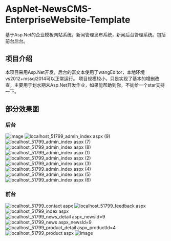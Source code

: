# AspNet-NewsCMS-EnterpriseWebsite-Template
基于Asp.Net的企业模板网站系统，新闻管理发布系统，新闻后台管理系统。包括前台后台。

## 项目介绍
本项目采用Asp.Net开发，后台的富文本使用了wangEditor，本地环境vs2012+mssql2014可以正常运行。
项目规模较小，只是实现了基本的增删改查，主要用于划水期末Asp.Net开发作业，如果能帮助到你，不妨给一个star支持一下。

## 部分效果图

### 后台
![image](https://user-images.githubusercontent.com/47653926/122592138-82057680-d096-11eb-93b4-1182bc048990.png)
![localhost_51799_admin_index aspx (9)](https://user-images.githubusercontent.com/47653926/122592170-89c51b00-d096-11eb-9ad3-5526c5d9965d.png)
![localhost_51799_admin_index aspx (7)](https://user-images.githubusercontent.com/47653926/122592198-8fbafc00-d096-11eb-8725-8b076bf5227f.png)
![localhost_51799_admin_index aspx (8)](https://user-images.githubusercontent.com/47653926/122592207-9184bf80-d096-11eb-8dc9-96b90b83664e.png)
![localhost_51799_admin_index aspx (1)](https://user-images.githubusercontent.com/47653926/122592217-96497380-d096-11eb-9b13-304f7075fb82.png)
![localhost_51799_admin_index aspx (2)](https://user-images.githubusercontent.com/47653926/122592225-98abcd80-d096-11eb-9238-42b0c94820ec.png)
![localhost_51799_admin_index aspx (3)](https://user-images.githubusercontent.com/47653926/122592230-99446400-d096-11eb-9cc8-a6c585a4c792.png)
![localhost_51799_admin_index aspx (4)](https://user-images.githubusercontent.com/47653926/122592232-99dcfa80-d096-11eb-9f0f-2318b36785ae.png)
![localhost_51799_admin_index aspx (5)](https://user-images.githubusercontent.com/47653926/122592235-9a759100-d096-11eb-8102-9a36a66421df.png)
![localhost_51799_admin_index aspx (6)](https://user-images.githubusercontent.com/47653926/122592236-9b0e2780-d096-11eb-9277-338a85b96347.png)

### 前台

![localhost_51799_contact aspx](https://user-images.githubusercontent.com/47653926/122592279-a95c4380-d096-11eb-9fc8-6d623fe6cdd3.png)
![localhost_51799_feedback aspx](https://user-images.githubusercontent.com/47653926/122592284-abbe9d80-d096-11eb-9cb6-1f7e1c40bb67.png)
![localhost_51799_index aspx](https://user-images.githubusercontent.com/47653926/122592288-acefca80-d096-11eb-9e87-8464d566c54d.png)
![localhost_51799_news_detail aspx_newsId=9](https://user-images.githubusercontent.com/47653926/122592294-ae20f780-d096-11eb-91ff-ee42abda7663.png)
![localhost_51799_news aspx_newsId=9](https://user-images.githubusercontent.com/47653926/122592297-aeb98e00-d096-11eb-90ad-2cbe2e4f8273.png)
![localhost_51799_product_detail aspx_productId=4](https://user-images.githubusercontent.com/47653926/122592301-af522480-d096-11eb-91bb-2ea3a0ce1957.png)
![localhost_51799_product aspx](https://user-images.githubusercontent.com/47653926/122592303-b0835180-d096-11eb-8d9a-c272dad7e4c1.png)
![image](https://user-images.githubusercontent.com/47653926/122592321-b5e09c00-d096-11eb-84cf-298c12e39bc9.png)
